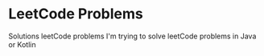 # LeetCode Problems
Solutions leetCode problems
I'm trying to solve leetCode problems in Java or Kotlin
